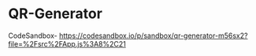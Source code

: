# QR-Generator
CodeSandbox- https://codesandbox.io/p/sandbox/qr-generator-m56sx2?file=%2Fsrc%2FApp.js%3A8%2C21
